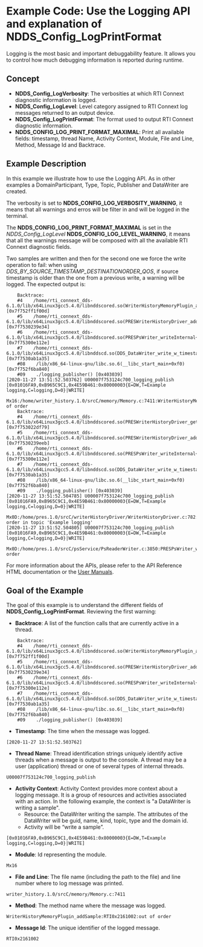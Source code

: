 # Example Code: Use the Logging API and explanation of NDDS_Config_LogPrintFormat

Logging is the most basic and important debuggability feature. It allows you to
control how much debugging information is reported during runtime.

## Concept

-   **NDDS_Config_LogVerbosity**: The verbosities at which RTI Connext diagnostic
information is logged.
-   **NDDS_Config_LogLevel**: Level category assigned to RTI Connext log messages
returned to an output device.
-   **NDDS_Config_LogPrintFormat**: The format used to output RTI Connext diagnostic
information.
-   **NDDS_CONFIG_LOG_PRINT_FORMAT_MAXIMAL**: Print all available fields: timestamp,
    thread Name, Activity Context, Module, File and Line, Method, Message Id and
    Backtrace.

## Example Description

In this example we illustrate how to use the Logging API. As in other examples
a DomainParticipant, Type, Topic, Publisher and DataWriter are created.

The verbosity is set to **NDDS_CONFIG_LOG_VERBOSITY_WARNING**, it means that all
warnings and erros will be filter in and will be logged in the terminal.

The **NDDS_CONFIG_LOG_PRINT_FORMAT_MAXIMAL** is set in the *NDDS_Config_LogLevel*
**NDDS_CONFIG_LOG_LEVEL_WARNING**, it means that all the warnings message will
be composed with all the available RTI Connext diagnostic fields.

Two samples are written and then for the second one we force the write operation
to fail: when using *DDS_BY_SOURCE_TIMESTAMP_DESTINATIONORDER_QOS*, if source
timestamp is older than the one from a previous write, a warning  will be logged.
The expected output is:

```plaintext
    Backtrace:
    #4    /home/rti_connext_dds-6.1.0/lib/x64Linux3gcc5.4.0/libnddscored.so(WriterHistoryMemoryPlugin_addSample+0x68f) [0x7f752ff1f00d]
    #5    /home/rti_connext_dds-6.1.0/lib/x64Linux3gcc5.4.0/libnddscored.so(PRESWriterHistoryDriver_addWrite+0xca7) [0x7f7530239e34]
    #6    /home/rti_connext_dds-6.1.0/lib/x64Linux3gcc5.4.0/libnddscored.so(PRESPsWriter_writeInternal+0x2222) [0x7f75300e112e]
    #7    /home/rti_connext_dds-6.1.0/lib/x64Linux3gcc5.4.0/libnddscd.so(DDS_DataWriter_write_w_timestamp_untyped_generalI+0x9a0) [0x7f7530ab1a35]
    #08    /lib/x86_64-linux-gnu/libc.so.6(__libc_start_main+0xf0) [0x7f752f6ba840]
    #09    ./logging_publisher() [0x403039]
[2020-11-27 13:51:52.503762] U00007f753124c700_logging_publish [0x01016FA9,0xB965C9C1,0x4E59B461:0x80000003{E=DW,T=Example logging,C=logging,D=0}|WRITE]
  Mx16:/home/writer_history.1.0/srcC/memory/Memory.c:7411:WriterHistoryMemoryPlugin_addSample:RTI0x2161002:out of order
    Backtrace:
    #4    /home/rti_connext_dds-6.1.0/lib/x64Linux3gcc5.4.0/libnddscored.so(PRESWriterHistoryDriver_getAndLogCollatorFailReason+0xc9) [0x7f753022df79]
    #5    /home/rti_connext_dds-6.1.0/lib/x64Linux3gcc5.4.0/libnddscored.so(PRESWriterHistoryDriver_addWrite+0xd5e) [0x7f7530239eeb]
    #6    /home/rti_connext_dds-6.1.0/lib/x64Linux3gcc5.4.0/libnddscored.so(PRESPsWriter_writeInternal+0x2222) [0x7f75300e112e]
    #7    /home/rti_connext_dds-6.1.0/lib/x64Linux3gcc5.4.0/libnddscd.so(DDS_DataWriter_write_w_timestamp_untyped_generalI+0x9a0) [0x7f7530ab1a35]
    #08    /lib/x86_64-linux-gnu/libc.so.6(__libc_start_main+0xf0) [0x7f752f6ba840]
    #09    ./logging_publisher() [0x403039]
[2020-11-27 13:51:52.504785] U00007f753124c700_logging_publish [0x01016FA9,0xB965C9C1,0x4E59B461:0x80000003{E=DW,T=Example logging,C=logging,D=0}|WRITE]
  Mx0D:/home/pres.1.0/srcC/writerHistoryDriver/WriterHistoryDriver.c:782:PRESWriterHistoryDriver_addWrite:RTI0x20d9006:!timestamp order in topic 'Example logging'
[2020-11-27 13:51:52.504805] U00007f753124c700_logging_publish [0x01016FA9,0xB965C9C1,0x4E59B461:0x80000003{E=DW,T=Example logging,C=logging,D=0}|WRITE]
  Mx0D:/home/pres.1.0/srcC/psService/PsReaderWriter.c:3850:PRESPsWriter_writeInternal:RTI0x2000008:!timestamp order
```

For more information about the APIs, please refer to the API Reference HTML
documentation or the [User Manuals](https://community.rti.com/static/documentation/connext-dds/6.1.0/doc/manuals/connext_dds_professional/users_manual/index.htm#users_manual/Controlling_Messages_from_.htm).

## Goal of the Example

The goal of this example is to understand the different fields of
**NDDS_Config_LogPrintFormat**. Reviewing the first warning:

-   **Backtrace**: A list of the function calls that are currently active in
  a thread.

```plaintext
    Backtrace:
    #4    /home/rti_connext_dds-6.1.0/lib/x64Linux3gcc5.4.0/libnddscored.so(WriterHistoryMemoryPlugin_addSample+0x68f) [0x7f752ff1f00d]
    #5    /home/rti_connext_dds-6.1.0/lib/x64Linux3gcc5.4.0/libnddscored.so(PRESWriterHistoryDriver_addWrite+0xca7) [0x7f7530239e34]
    #6    /home/rti_connext_dds-6.1.0/lib/x64Linux3gcc5.4.0/libnddscored.so(PRESPsWriter_writeInternal+0x2222) [0x7f75300e112e]
    #7    /home/rti_connext_dds-6.1.0/lib/x64Linux3gcc5.4.0/libnddscd.so(DDS_DataWriter_write_w_timestamp_untyped_generalI+0x9a0) [0x7f7530ab1a35]
    #08    /lib/x86_64-linux-gnu/libc.so.6(__libc_start_main+0xf0) [0x7f752f6ba840]
    #09    ./logging_publisher() [0x403039]
```

- **Timestamp**: The time when the message was logged.

```plaintext
[2020-11-27 13:51:52.503762]
```

-   **Thread Name**: Thread identification strings uniquely identify active threads
when a message is output to the console. A thread may be a user (application)
thread or one of several types of internal threads.

```plaintext
U00007f753124c700_logging_publish
```

-   **Activity Context**: Activity Context provides more context about a logging
message. It is a group of resources and activities associated with an action.
In the following example, the context is "a DataWriter is writing a sample".
    -   Resource: the DataWriter writing the sample. The attributes of the DataWriter
    will be guid, name, kind, topic, type and the domain id.
    -   Activity will be “write a sample”.

```plaintext
[0x01016FA9,0xB965C9C1,0x4E59B461:0x80000003{E=DW,T=Example logging,C=logging,D=0}|WRITE]
```

- **Module**: Id representing the module.

```plaintext
Mx16
```

- **File and Line**: The file name (including the path to the file) and line
number where to log message was printed.

```plaintext
writer_history.1.0/srcC/memory/Memory.c:7411
```

- **Method**: The method name where the message was logged.

```plaintext
WriterHistoryMemoryPlugin_addSample:RTI0x2161002:out of order
```

- **Message Id**: The unique identifier of the logged message.

```plaintext
RTI0x2161002
```
